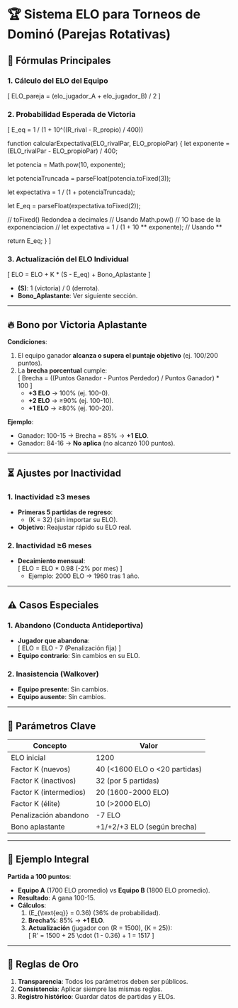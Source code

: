 # 🏆 Sistema ELO para Torneos de Dominó (Parejas Rotativas)

## 📌 **Fórmulas Principales**

### 1. **Cálculo del ELO del Equipo**
\[
ELO_pareja = (elo_jugador_A + elo_jugador_B) / 2
\]

### 2. **Probabilidad Esperada de Victoria**
\[
E_eq = 1 / (1 + 10^((R_rival - R_propio) / 400))

function calcularExpectativa(ELO_rivalPar, ELO_propioPar) {
  let exponente = (ELO_rivalPar - ELO_propioPar) / 400;

  let potencia = Math.pow(10, exponente);

  let potenciaTruncada = parseFloat(potencia.toFixed(3));

  let expectativa = 1 / (1 + potenciaTruncada);

  let E_eq = parseFloat(expectativa.toFixed(2)); 
  
  // toFixed() Redondea a decimales
  // Usando Math.pow()
  // 1O base de la exponenciacion
  // let expectativa = 1 / (1 + 10 ** exponente); // Usando **
  
  return E_eq;
}
\]

### 3. **Actualización del ELO Individual**
\[
ELO = ELO + K * (S - E_eq) + Bono_Aplastante
\]
- **\(S\)**: 1 (victoria) / 0 (derrota).
- **Bono_Aplastante**: Ver siguiente sección.

---

## 🔥 **Bono por Victoria Aplastante**
**Condiciones**:  
1. El equipo ganador **alcanza o supera el puntaje objetivo** (ej. 100/200 puntos).  
2. La **brecha porcentual** cumple:  
   \[
   Brecha = ((Puntos Ganador - Puntos Perdedor) / Puntos Ganador) * 100
   \]
   - **+3 ELO** → 100% (ej. 100-0).  
   - **+2 ELO** → ≥90% (ej. 100-10).  
   - **+1 ELO** → ≥80% (ej. 100-20).  

**Ejemplo**:  
- Ganador: 100-15 → Brecha = 85% → **+1 ELO**.  
- Ganador: 84-16 → **No aplica** (no alcanzó 100 puntos).  

---

## ⏳ **Ajustes por Inactividad**
### 1. **Inactividad ≥3 meses**
- **Primeras 5 partidas de regreso**:  
  - \(K = 32\) (sin importar su ELO).  
- **Objetivo**: Reajustar rápido su ELO real.  

### 2. **Inactividad ≥6 meses**
- **Decaimiento mensual**:  
  \[
    ELO = ELO * 0.98 (-2% por mes)  \]
  - Ejemplo: 2000 ELO → 1960 tras 1 año.  

---

## ⚠️ **Casos Especiales**
### 1. **Abandono (Conducta Antideportiva)**
- **Jugador que abandona**:  
  \[
  ELO = ELO - 7 (Penalización fija)
  \]
- **Equipo contrario**: Sin cambios en su ELO.  

### 2. **Inasistencia (Walkover)**
- **Equipo presente**: Sin cambios.  
- **Equipo ausente**: Sin cambios.  

---

## 🎯 **Parámetros Clave**
| **Concepto**          | **Valor**                               |
|-----------------------|-----------------------------------------|
| ELO inicial           | 1200                                    |
| Factor K (nuevos)     | 40 (<1600 ELO o <20 partidas)           |
| Factor K (inactivos)  | 32 (por 5 partidas)                     |
| Factor K (intermedios)| 20 (1600-2000 ELO)                      |
| Factor K (élite)      | 10 (>2000 ELO)                          |
| Penalización abandono | -7 ELO                                  |
| Bono aplastante       | +1/+2/+3 ELO (según brecha)             |

---

## 📝 **Ejemplo Integral**
**Partida a 100 puntos**:  
- **Equipo A** (1700 ELO promedio) vs **Equipo B** (1800 ELO promedio).  
- **Resultado**: A gana 100-15.  
- **Cálculos**:  
  1. \(E_{\text{eq}} = 0.36\) (36% de probabilidad).  
  2. **Brecha%**: 85% → **+1 ELO**.  
  3. **Actualización** (jugador con \(R = 1500\), \(K = 25\)):  
     \[
     R' = 1500 + 25 \cdot (1 - 0.36) + 1 = 1517
     \]

---

## 📌 **Reglas de Oro**
1. **Transparencia**: Todos los parámetros deben ser públicos.  
2. **Consistencia**: Aplicar siempre las mismas reglas.  
3. **Registro histórico**: Guardar datos de partidas y ELOs.  
